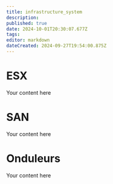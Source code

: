 ```yaml
---
title: infrastructure_system
description: 
published: true
date: 2024-10-01T20:30:07.677Z
tags: 
editor: markdown
dateCreated: 2024-09-27T19:54:00.875Z
---
```


# ESX
Your content here

# SAN
Your content here

# Onduleurs
Your content here